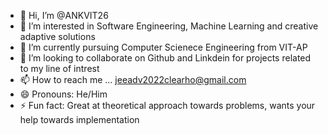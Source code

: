 - 👋 Hi, I’m @ANKVIT26
- 👀 I’m interested in Software Engineering, Machine Learning and creative adaptive solutions
- 🌱 I’m currently pursuing Computer Scienece Engineering from VIT-AP
- 💞️ I’m looking to collaborate on Github and Linkdein for projects related to my line of intrest
- 📫 How to reach me ... jeeadv2022clearho@gmail.com
- 😄 Pronouns: He/Him
- ⚡ Fun fact: Great at theoretical approach towards problems, wants your help towards implementation

<!---
ANKVIT26/ANKVIT26 is a ✨ special ✨ repository because its `README.md` (this file) appears on your GitHub profile.
You can click the Preview link to take a look at your changes.
--->
